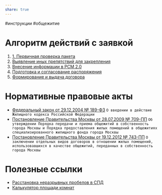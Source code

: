 ```yaml
---
share: true
---
```

#инструкции #общежитие
# Алгоритм действий с заявкой
1. [1. Первичная проверка пакета](1.%20Первичная%20проверка%20пакета.md)
2. [Выявление иных препятствий для закрепления](2.%20Выявление%20иных%20препятствий%20для%20закрепления.md)
3. [Внесение информации в РСМ 2.0](3.%20Внесение%20информации%20в%20РСМ%202.0.md)
4. [Подготовка и согласование распоряжения](4.%20Подготовка%20и%20согласование%20распоряжения.md)
5. [Формирование и выдача договора](5.%20Формирование%20и%20выдача%20договора.md)
# Нормативные правовые акты
* [Федеральный закон от 29.12.2004 № 189-ФЗ](https://docs7.online-sps.ru/cgi/online.cgi?from=353358-102&req=doc&rnd=RwuV4g&base=LAW)
  `О введении в действие Жилищного кодекса Российской Федерации`
* [Постановление Правительства Москвы от 28.07.2009 № 709-ПП](https://docs7.online-sps.ru/cgi/online.cgi?req=doc&base=MLAW&n=181682&dst=1000000001)
  `Об утверждении Порядка передачи и приема общежитий в собственность города Москвы и Порядка предоставления жилых помещений в общежитиях специализированного жилищного фонда города Москвы`
* [Постановление Правительства Москвы от 19.12.2012 № 743-ПП](https://docs7.online-sps.ru/cgi/online.cgi?from=205872-0&req=doc&rnd=RwuV4g&base=MLAW&n=238938)
  `О заключении отдельных видов договоров в отношении жилых помещений, использовавшихся в качестве общежитий, переданных в собственность города Москвы`
# Полезные ссылки
* [Расстановка неразрывных пробелов в СПД](https://elornorthwind.github.io/SPD_spaces/)
* [Калькулятор площади комнат](https://elornorthwind.github.io/room-area-calculator/)